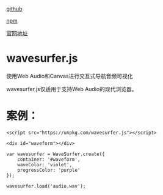 
[github](https://github.com/katspaugh/wavesurfer.js)

[npm](https://www.npmjs.com/package/wavesurfer.js)

[官网地址](http://wavesurfer-js.org/)



# wavesurfer.js

使用Web Audio和Canvas进行交互式导航音频可视化

wavesurfer.js仅适用于支持Web Audio的现代浏览器。



# 案例：

```
<script src="https://unpkg.com/wavesurfer.js"></script>

<div id="waveform"></div>

var wavesurfer = WaveSurfer.create({
    container: '#waveform',
    waveColor: 'violet',
    progressColor: 'purple'
});

wavesurfer.load('audio.wav');

```
